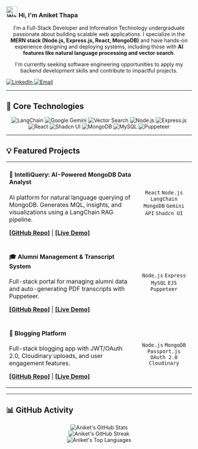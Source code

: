   <h3>
    <img src="https://media.giphy.com/media/hvRJCLFzcasrR4ia7z/giphy.gif" width="30" alt="Waving hand"/>
    Hi, I'm Aniket Thapa
  </h3>
</div>

<p align="center">
I'm a Full-Stack Developer and Information Technology undergraduate passionate about building scalable web applications.  
I specialize in the <b>MERN stack (Node.js, Express.js, React, MongoDB)</b> and have hands-on experience designing and deploying systems, including those with <b>AI features like natural language processing and vector search</b>.
</p>

<p align="center">
I'm currently seeking software engineering opportunities to apply my backend development skills and contribute to impactful projects.
</p>

<!-- Social Links -->
<p>
  <a href="https://linkedin.com/in/aniket-thapa" target="_blank">
    <img src="https://img.shields.io/badge/LinkedIn-0A66C2?style=for-the-badge&logo=linkedin&logoColor=white" alt="LinkedIn" />
  </a>
  <a href="mailto:thapaaniket73@gmail.com" target="_blank">
    <img src="https://img.shields.io/badge/Email-D14836?style=for-the-badge&logo=gmail&logoColor=white" alt="Email" />
  </a>
</p>

</div>

---

## 🚀 Core Technologies

<p align="center">

<!-- AI/ML -->
<img src="https://img.shields.io/badge/LangChain-white?style=for-the-badge&logo=langchain&logoColor=black" alt="LangChain" />
<img src="https://img.shields.io/badge/Google%20Gemini-8E44AD?style=for-the-badge" alt="Google Gemini" />
<img src="https://img.shields.io/badge/Vector%20Search-4479A1?style=for-the-badge" alt="Vector Search" />

<!-- Backend -->
<img src="https://img.shields.io/badge/Node.js-43853D?style=for-the-badge&logo=node.js&logoColor=white" alt="Node.js" />
<img src="https://img.shields.io/badge/Express.js-000000?style=for-the-badge&logo=express&logoColor=white" alt="Express.js" />

<!-- Frontend -->
<img src="https://img.shields.io/badge/React-20232A?style=for-the-badge&logo=react&logoColor=61DAFB" alt="React" />
<img src="https://img.shields.io/badge/Shadcn_UI-000000?style=for-the-badge" alt="Shadcn UI" />

<!-- Databases & Tools -->
<img src="https://img.shields.io/badge/MongoDB-4EA94B?style=for-the-badge&logo=mongodb&logoColor=white" alt="MongoDB" />
<img src="https://img.shields.io/badge/MySQL-00758F?style=for-the-badge&logo=mysql&logoColor=white" alt="MySQL" />
<img src="https://img.shields.io/badge/Puppeteer-40B5A4?style=for-the-badge&logo=puppeteer&logoColor=white" alt="Puppeteer" />

</p>

---

## 💡 Featured Projects

<table>
<!-- Project 1: IntelliQuery -->
<tr>
<td width="70%">
<h4>🧠 IntelliQuery: AI-Powered MongoDB Data Analyst</h4>
<p>AI platform for natural language querying of MongoDB. Generates MQL, insights, and visualizations using a LangChain RAG pipeline.</p>
<p>
<b><a href="https://github.com/aniket-thapa/IntelliQuery" target="_blank">[GitHub Repo]</a></b> |
<b><a href="#" target="_blank">[Live Demo]</a></b>
</p>
</td>
<td width="30%" align="center">
<code>React</code> <code>Node.js</code> <code>LangChain</code> <code>MongoDB</code> <code>Gemini API</code> <code>Shadcn UI</code>
</td>
</tr>

<!-- Project 2 -->
<tr>
<td width="70%">
<h4>🎓 Alumni Management & Transcript System</h4>
<p>Full-stack portal for managing alumni data and auto-generating PDF transcripts with Puppeteer.</p>
<p>
<b><a href="https://github.com/aniket-thapa/Alumni-Management-System" target="_blank">[GitHub Repo]</a></b> |
<b><a href="#" target="_blank">[Live Demo]</a></b>
</p>
</td>
<td width="30%" align="center">
<code>Node.js</code> <code>Express</code> <code>MySQL</code> <code>EJS</code> <code>Puppeteer</code>
</td>
</tr>

<!-- Project 3 -->
<tr>
<td width="70%">
<h4>📝 Blogging Platform</h4>
<p>Full-stack blogging app with JWT/OAuth 2.0, Cloudinary uploads, and user engagement features.</p>
<p>
<b><a href="https://github.com/aniket-thapa/Blogging-Platform" target="_blank">[GitHub Repo]</a></b> |
<b><a href="#" target="_blank">[Live Demo]</a></b>
</p>
</td>
<td width="30%" align="center">
<code>Node.js</code> <code>MongoDB</code> <code>Passport.js</code> <code>OAuth 2.0</code> <code>Cloudinary</code>
</td>
</tr>
</table>

---

## 📊 GitHub Activity

<p align="center">
  <img src="https://github-readme-stats.vercel.app/api?username=aniket-thapa&show_icons=true&theme=tokyonight&hide_border=true&include_all_commits=true&count_private=true" alt="Aniket's GitHub Stats" />
  <br>
  <img src="https://github-readme-streak-stats.herokuapp.com?user=aniket-thapa&theme=tokyonight&hide_border=true" alt="Aniket's GitHub Streak" />
  <br>
  <img src="https://github-readme-stats.vercel.app/api/top-langs/?username=aniket-thapa&layout=compact&theme=tokyonight&hide_border=true&langs_count=8" alt="Aniket's Top Languages" />
</p>
